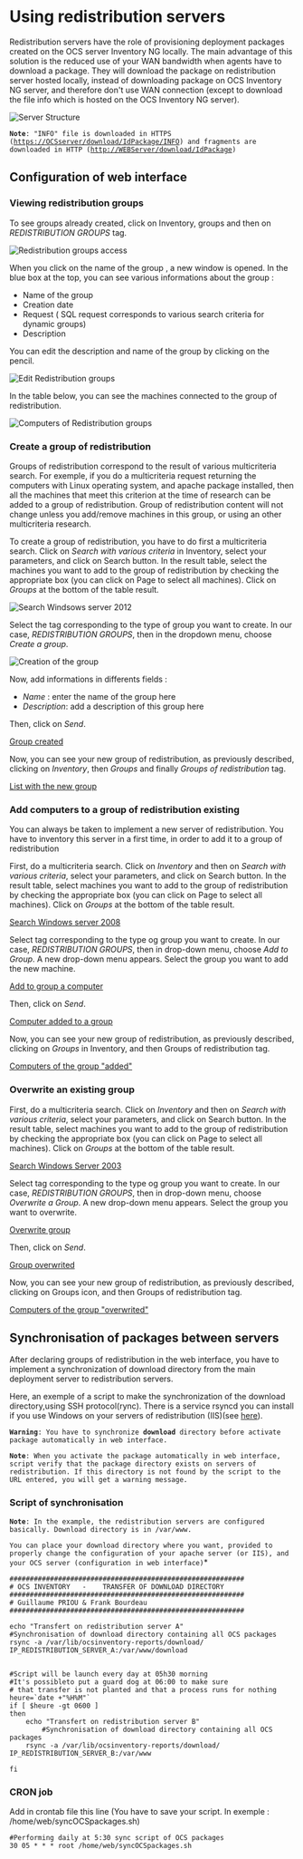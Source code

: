 # Using redistribution servers

Redistribution servers have the role of provisioning deployment packages created on the OCS server
Inventory NG locally. The main advantage of this solution is the reduced use of your WAN bandwidth
when agents have to download a package. They will download the package on redistribution server hosted
locally, instead of downloading package on OCS Inventory NG server, and therefore don't use WAN connection
(except to download the file info which is hosted on the OCS Inventory NG server).

![Server Structure](../img/EN_using_redistribution_servers_1.jpg)

**`Note`**`: "INFO" file is downloaded in HTTPS
(`[`https://OCSserver/download/IdPackage/INFO`](https://OCSserver/download/IdPackage/INFO)`)
and fragments are downloaded in HTTP
(`[`http://WEBServer/download/IdPackage`](http://WEBServer/download/IdPackage)`)`

## Configuration of web interface

### **Viewing redistribution groups**

To see groups already created, click on Inventory, groups and then on _REDISTRIBUTION GROUPS_ tag.

![Redistribution groups access](../img/EN_using_redistribution_servers_2.jpg)

When you click on the name of the group , a new window is opened. In the blue box at the top,
you can see various informations about the group :

* Name of the group
* Creation date
* Request ( SQL request corresponds to various search criteria for dynamic groups)
* Description

You can edit the description and name of the group by clicking on the pencil.

![Edit Redistribution groups](../img/EN_using_redistribution_servers_3.jpg)

In the table below, you can see the machines connected to the group of redistribution.

![Computers of Redistribution groups](../img/EN_using_redistribution_servers_4.jpg)

### **Create a group of redistribution**

Groups of redistribution correspond to the result of various multicriteria search. For exemple, if you
do a multicriteria request returning the computers with Linux operating system, and apache package
installed, then all the machines that meet this criterion at the time of research can be added to a
group of redistribution. Group of redistribution content will not change unless you add/remove machines
in this group, or using an other multicriteria research.

To create a group of redistribution, you have to do first a multicriteria search. Click on
_Search with various criteria_ in Inventory, select your parameters, and click on Search button.
In the result table, select the machines you want to add to the group of redistribution by checking
the appropriate box (you can click on Page to select all machines). Click on _Groups_ at the
bottom of the table result.

![Search Windsows server 2012](../img/EN_using_redistribution_servers_5.jpg)

Select the tag corresponding to the type of group you want to create. In our case, _REDISTRIBUTION GROUPS_,
then in the dropdown menu, choose _Create a group_.

![Creation of the group](../img/EN_using_redistribution_servers_6.jpg)

Now, add informations in differents fields :

* _Name_ : enter the name of the group here
* _Description_: add a description of this group here

Then, click on _Send_.

[Group created](../img/EN_using_redistribution_servers_7.jpg)

Now, you can see your new group of redistribution, as previously described, clicking on _Inventory_,
then _Groups_ and finally _Groups of redistribution_ tag.

[List with the new group](../img/EN_using_redistribution_servers_8.jpg)

### **Add computers to a group of redistribution existing**

You can always be taken to implement a new server of redistribution. You have to inventory this server
in a first time, in order to add it to a group of redistribution

First, do a multicriteria search. Click on _Inventory_ and then on _Search with various criteria_,
select your parameters, and click on Search button. In the result table, select machines you want to add
to the group of redistribution by checking the appropriate box (you can click on Page to select
all machines). Click on _Groups_ at the bottom of the table result.

[Search Windows server 2008](../img/EN_using_redistribution_servers_9.jpg)

Select tag corresponding to the type og group you want to create. In our case, _REDISTRIBUTION GROUPS_,
then in drop-down menu, choose _Add to Group_. A new drop-down menu appears. Select the group you want
to add the new machine.

[Add to group a computer](../img/EN_using_redistribution_servers_10.jpg)

Then, click on _Send_.

[Computer added to a group](../img/EN_using_redistribution_servers_11.jpg)

Now, you can see your new group of redistribution, as previously described, clicking on _Groups_ in Inventory,
and then Groups of redistribution tag.

[Computers of the group "added"](../img/EN_using_redistribution_servers_11.jpg)

### **Overwrite an existing group**

First, do a multicriteria search. Click on _Inventory_ and then on _Search with various criteria_,
select your parameters, and click on Search button. In the result table, select machines you want to add
to the group of redistribution by checking the appropriate box (you can click on Page to select
all machines). Click on _Groups_ at the bottom of the table result.

[Search Windows Server 2003](../img/EN_using_redistribution_servers_13.jpg)

Select tag corresponding to the type og group you want to create. In our case, _REDISTRIBUTION GROUPS_,
then in drop-down menu, choose _Overwrite a Group_. A new drop-down menu appears. Select the group you
want to overwrite.

[Overwrite group](../img/EN_using_redistribution_servers_14.jpg)

Then, click on _Send_.

[Group overwrited](../img/EN_using_redistribution_servers_15.jpg)

Now, you can see your new group of redistribution, as previously described, clicking on Groups icon,
and then Groups of redistribution tag.

[Computers of the group "overwrited"](../img/EN_using_redistribution_servers_16.jpg)

## Synchronisation of packages between servers

After declaring groups of redistribution in the web interface, you have to implement a synchronization
of download directory from the main deployment server to redistribution servers.

Here, an exemple of a script to make the synchronization of the download directory,using SSH protocol(rync).
There is a service rsyncd you can install if you use Windows on your servers of redistribution (IIS)(see
[here](http://cygwin.com/)).

**`Warning`**`: You have to synchronize `**`download`**` directory before activate package automatically
in web interface.`

**`Note`**`: When you activate the package automatically in web interface, script verify that the package directory
exists on servers of redistribution. If this directory is not found by the script to the URL entered,
you will get a warning message.`

### **Script of synchronisation**

**`Note`**`: In the example, the redistribution servers are configured basically. Download directory
is in /var/www.`

`You can place your download directory where you want, provided to properly change the configuration
of your apache server (or IIS), and your OCS server (configuration in web interface)`*

    ##########################################################
    # OCS INVENTORY   -    TRANSFER OF DOWNLOAD DIRECTORY
    ##########################################################
    # Guillaume PRIOU & Frank Bourdeau
    ##########################################################

    echo "Transfert on redistribution server A"
    #Synchronisation of download directory containing all OCS packages
    rsync -a /var/lib/ocsinventory-reports/download/ IP_REDISTRIBUTION_SERVER_A:/var/www/download


    #Script will be launch every day at 05h30 morning
    #It's possibleto put a guard dog at 06:00 to make sure
    # that transfer is not planted and that a process runs for nothing
    heure=`date +"%H%M"`
    if [ $heure -gt 0600 ]
    then
        echo "Transfert on redistribution server B"
            #Synchronisation of download directory containing all OCS packages
        rsync -a /var/lib/ocsinventory-reports/download/ IP_REDISTRIBUTION_SERVER_B:/var/www

    fi

### **CRON job**

Add in crontab file this line (You have to save your script. In exemple : /home/web/syncOCSpackages.sh)

    #Performing daily at 5:30 sync script of OCS packages
    30 05 * * * root /home/web/syncOCSpackages.sh
